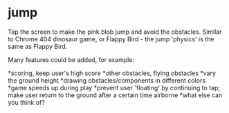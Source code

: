 # jump

Tap the screen to make the pink blob jump and avoid the obstacles.  Similar to Chrome 404 dinosaur game, or Flappy Bird - the jump 'physics' is the same as Flappy Bird.

Many features could be added, for example:

*scoring, keep user's high score
*other obstacles, flying obstacles
*vary the ground height
*drawing obstacles/components in different colors
*game speeds up during play
*prevent user 'floating' by continuing to tap; make user return to the ground after a certain time airborne
*what else can you think of?
